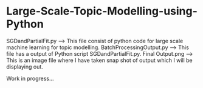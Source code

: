 # Large-Scale-Topic-Modelling-using-Python

SGDandPartialFit.py --> This file consist of python code for large scale machine learning for topic modelling.
BatchProcessingOutput.py --> This file has a output of Python script SGDandPartialFit.py.
Final Output.png --> This is an image file where I have taken snap shot of output which I will be displaying out.

Work in progress...

